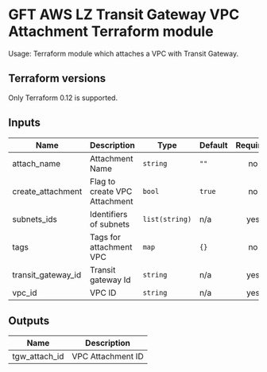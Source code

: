 # GFT AWS LZ Transit Gateway VPC Attachment Terraform module

Usage: Terraform module which attaches a VPC with Transit Gateway.

## Terraform versions  
Only Terraform 0.12 is supported.

## Inputs

| Name | Description | Type | Default | Required |
|------|-------------|------|---------|:-----:|
| attach\_name | Attachment Name | `string` | `""` | no |
| create\_attachment | Flag to create VPC Attachment | `bool` | `true` | no |
| subnets\_ids | Identifiers of subnets | `list(string)` | n/a | yes |
| tags | Tags for attachment VPC | `map` | `{}` | no |
| transit\_gateway\_id | Transit gateway Id | `string` | n/a | yes |
| vpc\_id | VPC ID | `string` | n/a | yes |

## Outputs

| Name | Description |
|------|-------------|
| tgw\_attach\_id | VPC Attachment ID |

